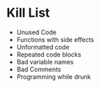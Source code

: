 Kill List
========
* Unused Code 
* Functions with side effects
* Unformatted code
* Repeated code blocks
* Bad variable names
* Bad Comments
* Programming while drunk
